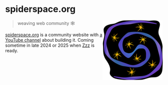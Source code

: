 # spiderspace.org

[<img src="/static/logo.svg" alt="a galaxy full of twinkling star spiders" align="right" width="192" height="192">](https://www.spiderspace.org/)

> weaving web community 🕸️

[spiderspace.org](https://www.spiderspace.org/) is a community website
with [a YouTube channel](https://youtube.com/@spiderspace_8000) about building it.
Coming sometime in late 2024 or 2025 when [Zzz](https://github.com/ryanatkn/zzz) is ready.
